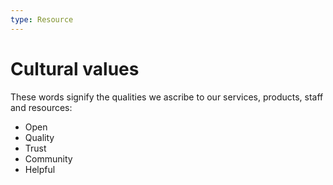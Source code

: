 ```yaml
---
type: Resource
---
```


# Cultural values

These words signify the qualities we ascribe to our services, products, staff and resources:
* Open
* Quality
* Trust
* Community
* Helpful

